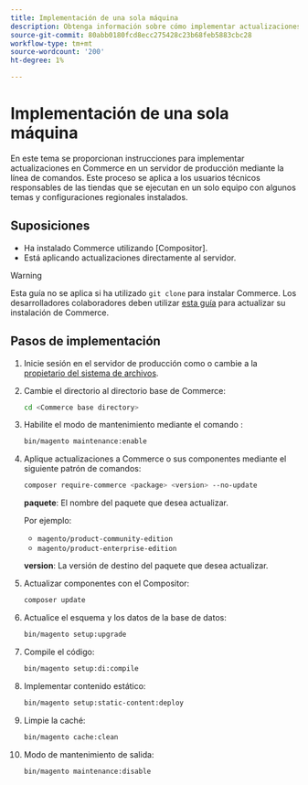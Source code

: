 ```yaml
---
title: Implementación de una sola máquina
description: Obtenga información sobre cómo implementar actualizaciones en Commerce en un servidor de producción mediante la línea de comandos.
source-git-commit: 80abb0180fcd8ecc275428c23b68feb5883cbc28
workflow-type: tm+mt
source-wordcount: '200'
ht-degree: 1%

---
```


# Implementación de una sola máquina

En este tema se proporcionan instrucciones para implementar actualizaciones en Commerce en un servidor de producción mediante la línea de comandos. Este proceso se aplica a los usuarios técnicos responsables de las tiendas que se ejecutan en un solo equipo con algunos temas y configuraciones regionales instalados.

## Suposiciones

- Ha instalado Commerce utilizando [Compositor].
- Está aplicando actualizaciones directamente al servidor.

>[!WARNING]
>
>Esta guía no se aplica si ha utilizado `git clone` para instalar Commerce.
>Los desarrolladores colaboradores deben utilizar [esta guía][install] para actualizar su instalación de Commerce.

## Pasos de implementación

1. Inicie sesión en el servidor de producción como o cambie a la [propietario del sistema de archivos][file-owner].

1. Cambie el directorio al directorio base de Commerce:

   ```bash
   cd <Commerce base directory>
   ```

1. Habilite el modo de mantenimiento mediante el comando :

   ```bash
   bin/magento maintenance:enable
   ```

1. Aplique actualizaciones a Commerce o sus componentes mediante el siguiente patrón de comandos:

   ```bash
   composer require-commerce <package> <version> --no-update
   ```

   **paquete**: El nombre del paquete que desea actualizar.

   Por ejemplo:

   - `magento/product-community-edition`
   - `magento/product-enterprise-edition`

   **version**: La versión de destino del paquete que desea actualizar.

1. Actualizar componentes con el Compositor:

   ```bash
   composer update
   ```

1. Actualice el esquema y los datos de la base de datos:

   ```bash
   bin/magento setup:upgrade
   ```

1. Compile el código:

   ```bash
   bin/magento setup:di:compile
   ```

1. Implementar contenido estático:

   ```bash
   bin/magento setup:static-content:deploy
   ```

1. Limpie la caché:

   ```bash
   bin/magento cache:clean
   ```

1. Modo de mantenimiento de salida:

   ```bash
   bin/magento maintenance:disable
   ```

<!-- link definitions -->

[install]: https://devdocs.magento.com/guides/v2.4/install-gde/install/prepare-install.html
[composer]: https://devdocs.magento.com/guides/v2.4/install-gde/composer.html
[file-owner]: https://devdocs.magento.com/guides/v2.4/install-gde/prereq/file-sys-perms-over.html#magento-file-system-owner
